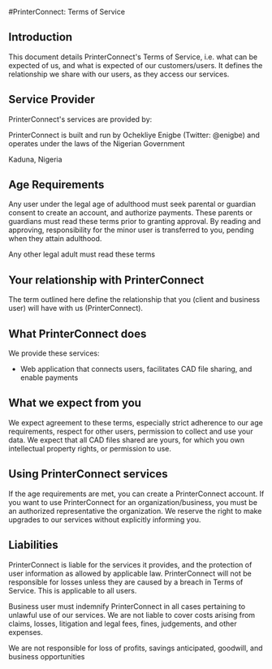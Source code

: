 #PrinterConnect: Terms of Service

## Introduction
This document details PrinterConnect's Terms of Service, i.e. what can be
expected of us, and what is expected of our customers/users. It defines 
the relationship we share with our users, as they access our services.

## Service Provider
PrinterConnect's services are provided by:

PrinterConnect is built and run by Ochekliye Enigbe (Twitter: @enigbe) and operates under the 
laws of the Nigerian Government

Kaduna, Nigeria

## Age Requirements
Any user under the legal age of adulthood must seek parental or guardian consent
to create an account, and authorize payments. These parents or guardians must read
these terms prior to granting approval. By reading and approving, responsibility for
the minor user is transferred to you, pending when they attain adulthood.

Any other legal adult must read these terms

## Your relationship with PrinterConnect
The term outlined here define the relationship that you (client and business user) will have 
with us (PrinterConnect). 

## What PrinterConnect does
We provide these services:
- Web application that connects users, facilitates CAD file sharing, and enable payments

## What we expect from you
We expect agreement to these terms, especially strict adherence to our age requirements, 
respect for other users, permission to collect and use your data. We expect that all 
CAD files shared are yours, for which you own intellectual property rights, or permission
to use.

## Using PrinterConnect services
If the age requirements are met, you can create a PrinterConnect account. If you want to 
use PrinterConnect for an organization/business, you must be an authorized representative
the organization.
We reserve the right to make upgrades to our services without explicitly informing you.

## Liabilities
PrinterConnect is liable for the services it provides, and the protection of user information
as allowed by applicable law. PrinterConnect will not be responsible for losses unless they 
are caused by a breach in Terms of Service. This is applicable to all users.

Business user must indemnify PrinterConnect in all cases pertaining to unlawful use of our 
services. We are not liable to cover costs arising from claims, losses, litigation and legal 
fees, fines, judgements, and other expenses.

We are not responsible for loss of profits, savings anticipated, goodwill, and business opportunities
